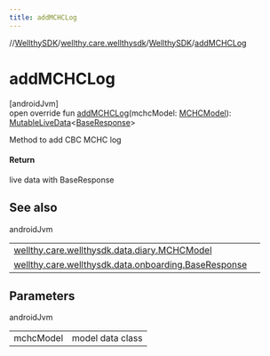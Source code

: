 ```yaml
---
title: addMCHCLog
---
```

//[WellthySDK](../../../index.html)/[wellthy.care.wellthysdk](../index.html)/[WellthySDK](index.html)/[addMCHCLog](add-m-c-h-c-log.html)



# addMCHCLog



[androidJvm]\
open override fun [addMCHCLog](add-m-c-h-c-log.html)(mchcModel: [MCHCModel](../../wellthy.care.wellthysdk.data.diary/-m-c-h-c-model/index.html)): [MutableLiveData](https://developer.android.com/reference/kotlin/androidx/lifecycle/MutableLiveData.html)&lt;[BaseResponse](../../wellthy.care.wellthysdk.data.onboarding/-base-response/index.html)&gt;



Method to add CBC MCHC log



#### Return



live data with BaseResponse



## See also


androidJvm

| | |
|---|---|
| [wellthy.care.wellthysdk.data.diary.MCHCModel](../../wellthy.care.wellthysdk.data.diary/-m-c-h-c-model/index.html) |  |
| [wellthy.care.wellthysdk.data.onboarding.BaseResponse](../../wellthy.care.wellthysdk.data.onboarding/-base-response/index.html) |  |



## Parameters


androidJvm

| | |
|---|---|
| mchcModel | model data class |




